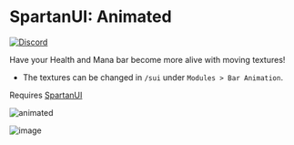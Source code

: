 # SpartanUI: Animated

[![Discord](https://img.shields.io/discord/265564257347829771.svg?logo=discord&style=for-the-badge)](https://discord.gg/Qc9TRBv)

Have your Health and Mana bar become more alive with moving textures!

- The textures can be changed in `/sui` under `Modules > Bar Animation`.

Requires [SpartanUI](https://www.curseforge.com/wow/addons/spartan-ui)

![animated](https://github.com/user-attachments/assets/daf9c30b-af1a-4f94-b885-fb4ccd363dba)

![image](https://github.com/user-attachments/assets/53ee8492-86b6-404c-810e-e241c381c371)
